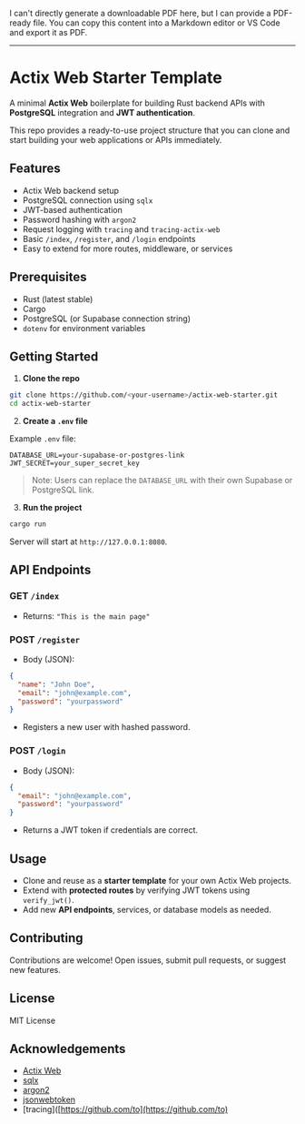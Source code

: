 I can't directly generate a downloadable PDF here, but I can provide a PDF-ready file. You can copy this content into a Markdown editor or VS Code and export it as PDF.

---

# Actix Web Starter Template

A minimal **Actix Web** boilerplate for building Rust backend APIs with **PostgreSQL** integration and **JWT authentication**.

This repo provides a ready-to-use project structure that you can clone and start building your web applications or APIs immediately.

## Features

* Actix Web backend setup
* PostgreSQL connection using `sqlx`
* JWT-based authentication
* Password hashing with `argon2`
* Request logging with `tracing` and `tracing-actix-web`
* Basic `/index`, `/register`, and `/login` endpoints
* Easy to extend for more routes, middleware, or services

## Prerequisites

* Rust (latest stable)
* Cargo
* PostgreSQL (or Supabase connection string)
* `dotenv` for environment variables

## Getting Started

1. **Clone the repo**

```bash
git clone https://github.com/<your-username>/actix-web-starter.git
cd actix-web-starter
```

2. **Create a `.env` file**

Example `.env` file:

```env
DATABASE_URL=your-supabase-or-postgres-link
JWT_SECRET=your_super_secret_key
```

> Note: Users can replace the `DATABASE_URL` with their own Supabase or PostgreSQL link.

3. **Run the project**

```bash
cargo run
```

Server will start at `http://127.0.0.1:8080`.

## API Endpoints

### GET `/index`

* Returns: `"This is the main page"`

### POST `/register`

* Body (JSON):

```json
{
  "name": "John Doe",
  "email": "john@example.com",
  "password": "yourpassword"
}
```

* Registers a new user with hashed password.

### POST `/login`

* Body (JSON):

```json
{
  "email": "john@example.com",
  "password": "yourpassword"
}
```

* Returns a JWT token if credentials are correct.

## Usage

* Clone and reuse as a **starter template** for your own Actix Web projects.
* Extend with **protected routes** by verifying JWT tokens using `verify_jwt()`.
* Add new **API endpoints**, services, or database models as needed.

## Contributing

Contributions are welcome! Open issues, submit pull requests, or suggest new features.

## License

MIT License

## Acknowledgements

* [Actix Web](https://actix.rs/)
* [sqlx](https://github.com/launchbadge/sqlx)
* [argon2](https://github.com/RustCrypto/password-hashes)
* [jsonwebtoken](https://github.com/Keats/jsonwebtoken)
* [tracing]([https://github.com/to](https://github.com/to)

